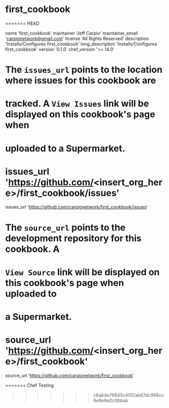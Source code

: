 # first_cookbook
<<<<<<< HEAD

name 'first_cookbook'
maintainer 'Jeff Carpio'
maintainer_email 'carpionetwork@gmail.com'
license 'All Rights Reserved'
description 'Installs/Configures first_cookbook'
long_description 'Installs/Configures first_cookbook'
version '0.1.0'
chef_version '>= 14.0'

# The `issues_url` points to the location where issues for this cookbook are
# tracked.  A `View Issues` link will be displayed on this cookbook's page when
# uploaded to a Supermarket.
#
# issues_url 'https://github.com/<insert_org_here>/first_cookbook/issues'
issues_url 'https://github.com/carpionetwork/first_cookbook/issues'

# The `source_url` points to the development repository for this cookbook.  A
# `View Source` link will be displayed on this cookbook's page when uploaded to
# a Supermarket.
#
# source_url 'https://github.com/<insert_org_here>/first_cookbook'
source_url 'https://github.com/carpionetwork/first_cookbook'

=======
Chef Testing
>>>>>>> c8abde76845c40f2ab87dc998cc6e9e6e2c0bbab
